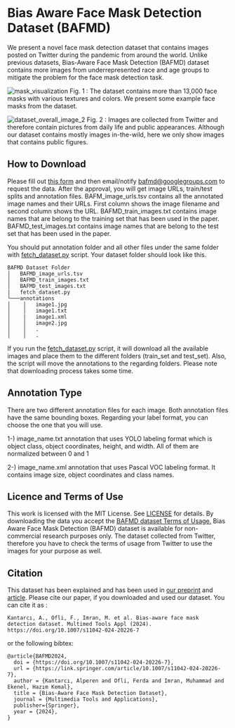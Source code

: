 # Bias Aware Face Mask Detection Dataset (BAFMD)
We present a novel face mask detection dataset that contains images posted on Twitter during the pandemic from around the world. Unlike previous datasets, Bias-Aware Face Mask Detection (BAFMD) dataset contains more images from underrepresented race and age groups to mitigate the problem for the face mask detection task.



![mask_visualization](https://user-images.githubusercontent.com/18146534/199670602-09dadda1-b0dc-4f2f-ad39-b42b2ad5c2a0.png)
Fig. 1 : The dataset contains more than 13,000 face masks with various textures and colors. We present some example face masks from the dataset.  

![dataset_overall_image_2](https://user-images.githubusercontent.com/18146534/199670726-bed96270-2c80-4686-8350-b7cb3caa462d.png)
Fig. 2 : Images are collected from Twitter and therefore contain pictures from daily life and public appearances. Although our dataset contains mostly images in-the-wild, here we only show images that contains public figures. 


## How to Download
Please fill out [this form](https://forms.gle/H7tMCZaeXDKzVH3QA) and then email/notify bafmd@googlegroups.com to request the data. After the approval, you will get image URLs, train/test splits and annotation files. 
BAFM_image_urls.tsv contains all the annotated image names and their URLs. First column shows the image filename and second column shows the URL.
BAFMD_train_images.txt contains image names that are belong to the training set that has been used in the paper.
BAFMD_test_images.txt contains image names that are belong to the test set that has been used in the paper.

You should put annotation folder and all other files under the same folder with <a href="fetch_dataset.py">fetch_dataset.py</a> script. Your dataset folder should look like this.

```
BAFMD Dataset Folder
│   BAFMD_image_urls.tsv
│   BAFMD_train_images.txt    
│   BAFMD_test_images.txt
|   fetch_dataset.py
└───annotations
│    │   image1.jpg
│    │   image1.txt
│    |   image1.xml
│    │   image2.jpg
│    │   .
│    │   .

```

If you run the <a href="fetch_dataset.py">fetch_dataset.py</a> script, it will download all the available images and place them to the different folders (train_set and test_set). Also, the script will move the annotations to the regarding folders. Please note that downloading process takes some time. 


## Annotation Type 
There are two different annotation files for each image. Both annotation files have the same bounding boxes. Regarding your label format, you can choose the one that you will use. 

1-) image_name.txt annotation that uses YOLO labeling format which is object class, object coordinates, height, and width. All of them are normalized between 0 and 1

2-) image_name.xml annotation that uses Pascal VOC labeling format. It contains image size, object coordinates and class names. 

## Licence and Terms of Use
This work is licensed with the MIT License. See [LICENSE](LICENSE) for details.
By downloading the data you accept the [BAFMD dataset Terms of Usage.](https://bit.ly/BAFMD-terms-of-usage)
Bias Aware Face Mask Detection (BAFMD) dataset is available for non-commercial research purposes only.
The dataset collected from Twitter, therefore you have to check the terms of usage from Twitter to use the images for your purpose as well.

## Citation ##
This dataset has been explained and has been used in [our preprint](https://arxiv.org/abs/2211.01207) and [article](https://link.springer.com/article/10.1007/s11042-024-20226-7). Please cite our paper, if you downloaded and used our dataset.
You can cite it as : 
```
Kantarcı, A., Ofli, F., Imran, M. et al. Bias-aware face mask detection dataset. Multimed Tools Appl (2024). https://doi.org/10.1007/s11042-024-20226-7
```

or the following bibtex:
```
@article{BAFMD2024,
  doi = {https://doi.org/10.1007/s11042-024-20226-7},
  url = {https://link.springer.com/article/10.1007/s11042-024-20226-7},
  author = {Kantarcı, Alperen and Ofli, Ferda and Imran, Muhammad and Ekenel, Hazım Kemal},
  title = {Bias-Aware Face Mask Detection Dataset},
  journal = {Multimedia Tools and Applications},
  publisher={Springer},
  year = {2024},
}
```
